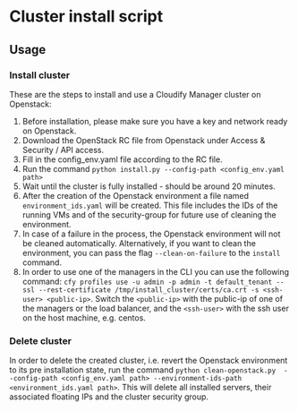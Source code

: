 # Cluster install script

## Usage

### Install cluster
These are the steps to install and use a Cloudify Manager cluster on Openstack:
1. Before installation, please make sure you have a key and network ready on Openstack. 
1. Download the OpenStack RC file from Openstack under Access & Security / API access.
1. Fill in the config_env.yaml file according to the RC file.
1. Run the command `python install.py --config-path <config_env.yaml path>`
1. Wait until the cluster is fully installed - should be around 20 minutes. 
1. After the creation of the Openstack environment a file named `environment_ids.yaml` will 
be created. This file includes the IDs of the running VMs and of the security-group for future use of cleaning the environment.  
1. In case of a failure in the process, the Openstack environment will not be cleaned automatically.
Alternatively, if you want to clean the environment, you can pass the flag `--clean-on-failure` to the `install` command.  
1. In order to use one of the managers in the CLI you can use the following command:
`cfy profiles use -u admin -p admin -t default_tenant --ssl --rest-certificate /tmp/install_cluster/certs/ca.crt -s <ssh-user> <public-ip>`.
Switch the `<public-ip>` with the public-ip of one of the managers or the load balancer,
and the `<ssh-user>` with the ssh user on the host machine, e.g. centos.  


### Delete cluster
In order to delete the created cluster, i.e. revert the Openstack environment to 
its pre installation state, run the command `python clean-openstack.py 
--config-path <config_env.yaml path> --environment-ids-path <environment_ids.yaml path>`.
This will delete all installed servers, their associated floating IPs and the cluster security group. 
